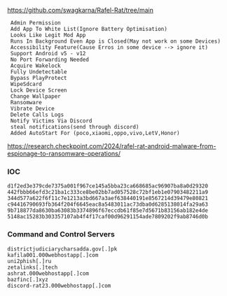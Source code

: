 https://github.com/swagkarna/Rafel-Rat/tree/main
```
 Admin Permission
 Add App To White List(Ignore Battery Optimisation)
 Looks Like Legit Mod App
 Runs In Background Even App is Closed(May not work on some Devices)
 Accessibility Feature(Cause Erros in some device --> ignore it)
 Support Android v5 - v12
 No Port Forwarding Needed
 Acquire Wakelock
 Fully Undetectable
 Bypass PlayProtect
 WipeSdcard
 Lock Device Screen
 Change Wallpaper
 Ransomware
 Vibrate Device
 Delete Calls Logs
 Notify Victims Via Discord
 steal notifications(send through discord)
 Added AutoStart For (poco,xiaomi,oppo,vivo,LetV,Honor)
```

https://research.checkpoint.com/2024/rafel-rat-android-malware-from-espionage-to-ransomware-operations/

### IOC
```
d1f2ed3e379cde7375a001f967ce145a5bba23ca668685ac96907ba8a0d29320
442fbbb66efd3c21ba1c333ce8be02bb7ad057528c72bf1eb1e07903482211a9
344d577a622f6f11c7e1213a3bd667a3aef638440191e8567214d39479e80821
c94416790693fb364f204f6645eac8a5483011ac73dba0d6285138014fa29a63
9b718877da8630ba63083b3374896f67eccdb61f85e7d5671b83156ab182e4de
5148ac15283b303357107ab4f4f17caf00d96291154ade7809202f9ab8746d0b
```

### Command and Control Servers
```
districtjudiciarycharsadda.gov[.]pk
kafila001.000webhostapp[.]com
uni2phish[.]ru
zetalinks[.]tech
ashrat.000webhostapp[.]com
bazfinc[.]xyz
discord-rat23.000webhostapp[.]com
```